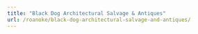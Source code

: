```yaml
---
title: "Black Dog Architectural Salvage & Antiques"
url: /roanoke/black-dog-architectural-salvage-and-antiques/
---
```

